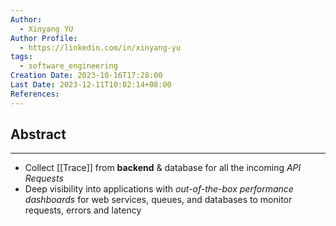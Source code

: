 ```yaml
---
Author:
  - Xinyang YU
Author Profile:
  - https://linkedin.com/in/xinyang-yu
tags:
  - software_engineering
Creation Date: 2023-10-16T17:28:00
Last Date: 2023-12-11T10:02:14+08:00
References: 
---
```

## Abstract
---
- Collect [[Trace]] from **backend** & database for all the incoming *API Requests*
- Deep visibility into applications with *out-of-the-box performance dashboards* for web services, queues, and databases to monitor requests, errors and latency 